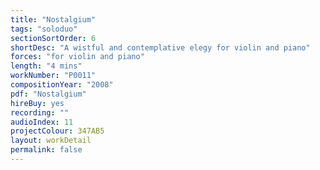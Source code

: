 ```yaml
---
title: "Nostalgium"
tags: "soloduo"
sectionSortOrder: 6
shortDesc: "A wistful and contemplative elegy for violin and piano"
forces: "for violin and piano"
length: "4 mins"
workNumber: "P0011"
compositionYear: "2008"
pdf: "Nostalgium"
hireBuy: yes
recording: ""
audioIndex: 11
projectColour: 347AB5
layout: workDetail
permalink: false
---
```


